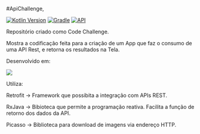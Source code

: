 #ApiChallenge,

[![Kotlin Version](https://img.shields.io/badge/kotlin-1.7.0-blue.svg?style=for-the-badge)](http://kotlinlang.org/)
[![Gradle](https://img.shields.io/badge/gradle-7.2-blue.svg?style=for-the-badge)](https://docs.gradle.org/7.2/release-notes.html)
[![API](https://img.shields.io/badge/API-19%2B-blue.svg?style=for-the-badge)](https://android-arsenal.com/api?level=19)

Repositório criado como Code Challenge.

Mostra a codificação feita para a criação de um App que faz o consumo de uma API Rest, e retorna os resultados na Tela.



Desenvolvido em:

<img src="https://img.shields.io/badge/Kotlin-0095D5?style=for-the-badge&logo=kotlin&logoColor=white" />

Utiliza: 

Retrofit -> Framework que possibita a integração com APIs REST.

RxJava -> Bibioteca que permite a programação reativa. Facilita a função de retorno dos dados da API.

Picasso -> Biblioteca para download de imagens via endereço HTTP.

